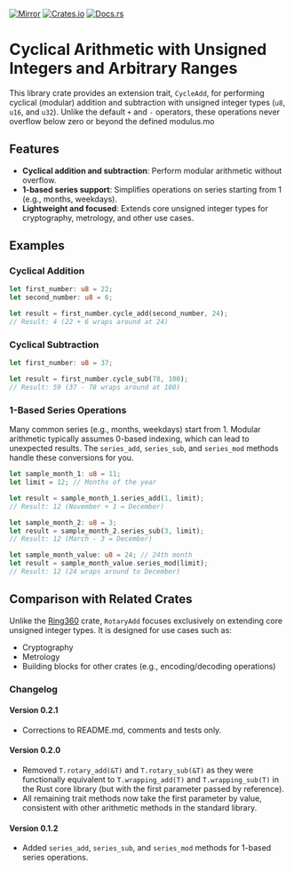 [![Mirror](https://img.shields.io/badge/mirror-github-blue)](https://github.com/neilg63/rotary-add)
[![Crates.io](https://img.shields.io/crates/v/rotary-add.svg)](https://crates.io/crates/rotary-add)
[![Docs.rs](https://docs.rs/rotary-add/badge.svg)](https://docs.rs/rotary-add)

# Cyclical Arithmetic with Unsigned Integers and Arbitrary Ranges

This library crate provides an extension trait, `CycleAdd`, for performing cyclical (modular) addition and subtraction with unsigned integer types (`u8`, `u16`, and `u32`). Unlike the default `+` and `-` operators, these operations never overflow below zero or beyond the defined modulus.mo

## Features

- **Cyclical addition and subtraction**: Perform modular arithmetic without overflow.
- **1-based series support**: Simplifies operations on series starting from 1 (e.g., months, weekdays).
- **Lightweight and focused**: Extends core unsigned integer types for cryptography, metrology, and other use cases.

## Examples

### Cyclical Addition
```rust
let first_number: u8 = 22;
let second_number: u8 = 6;

let result = first_number.cycle_add(second_number, 24);
// Result: 4 (22 + 6 wraps around at 24)
```

### Cyclical Subtraction
```rust
let first_number: u8 = 37;

let result = first_number.cycle_sub(78, 100);
// Result: 59 (37 - 78 wraps around at 100)
```

### 1-Based Series Operations
Many common series (e.g., months, weekdays) start from 1. Modular arithmetic typically assumes 0-based indexing, which can lead to unexpected results. The `series_add`, `series_sub`, and `series_mod` methods handle these conversions for you.

```rust
let sample_month_1: u8 = 11;
let limit = 12; // Months of the year

let result = sample_month_1.series_add(1, limit);
// Result: 12 (November + 1 = December)

let sample_month_2: u8 = 3;
let result = sample_month_2.series_sub(3, limit);
// Result: 12 (March - 3 = December)

let sample_month_value: u8 = 24; // 24th month
let result = sample_month_value.series_mod(limit);
// Result: 12 (24 wraps around to December)
```

## Comparison with Related Crates

Unlike the [Ring360](https://crates.io/crates/ring360) crate, `RotaryAdd` focuses exclusively on extending core unsigned integer types. It is designed for use cases such as:

- Cryptography
- Metrology
- Building blocks for other crates (e.g., encoding/decoding operations)

### Changelog

#### Version 0.2.1
- Corrections to README.md, comments and tests only.

#### Version 0.2.0
- Removed `T.rotary_add(&T)` and `T.rotary_sub(&T)` as they were functionally equivalent to `T.wrapping_add(T)` and `T.wrapping_sub(T)` in the Rust core library (but with the first parameter passed by reference).
- All remaining trait methods now take the first parameter by value, consistent with other arithmetic methods in the standard library.

#### Version 0.1.2
- Added `series_add`, `series_sub`, and `series_mod` methods for 1-based series operations.